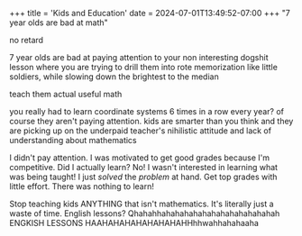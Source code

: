 +++
title = 'Kids and Education'
date = 2024-07-01T13:49:52-07:00
+++
"7 year olds are bad at math"

no retard

7 year olds are bad at paying attention to your non interesting dogshit lesson where you are trying to drill them into rote memorization like little soldiers, while slowing down the brightest to the median

teach them actual useful math

you really had to learn coordinate systems 6 times in a row every year? of course they aren't paying attention. kids are smarter than you think and they are picking up on the underpaid teacher's nihilistic attitude and lack of understanding about mathematics

I didn't pay attention. I was motivated to get good grades because I'm competitive. Did I actually learn? No! I wasn't interested in learning what was being taught! I just *solved* the *problem* at hand. Get top grades with little effort. There was nothing to learn!

Stop teaching kids ANYTHING that isn't mathematics. It's literally just a waste of time. English lessons? Qhahahhahahahahahahahahahahahahah ENGKISH LESSONS HAAHAHAHAHAHAHAHAHHhhwahhahahaaha
